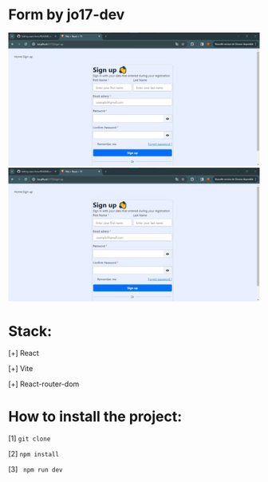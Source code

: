 # Form by jo17-dev

 <img src="./public/preview/signUp.jpg" />
 <img src="./public/preview/signUp.jpg" />

 # Stack:
 
 [+] React
 
 [+] Vite

 [+] React-router-dom

# How to install the project:

[1] <code>git clone </code>

[2] <code>npm install </code>

[3] <code> npm run dev </code>
